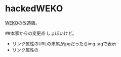 hackedWEKO
==========

[WEKO](http://weko.at.nii.ac.jp/)の改造版。


##本家からの変更点
しょぼいけど。

- リンク属性のURLの末尾がjpgだったらimg tagで表示
- リンク属性の
